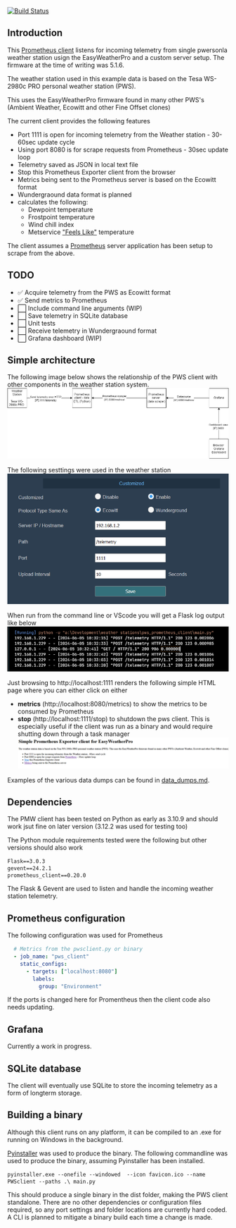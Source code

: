 [![Build Status](https://travis-ci.org/yonush/pws_prometheus_client.svg?branch=master)](https://travis-ci.org/yonush/pws_prometheus_client)

## Introduction

This [Prometheus client](https://github.com/prometheus/client_python) listens for incoming telemetry from single pwersonla weather station usign the EasyWeatherPro and a custom server setup. The firmware at the time of writing was 5.1.6.

The weather station used in this example data is based on the Tesa WS-2980c PRO personal weather station (PWS). 

This uses the EasyWeatherPro firmware found in many other PWS's (Ambient Weather, Ecowitt and other Fine Offset clones)

The current client provides the following features
	
- Port 1111 is open for incoming telemetry from the Weather station - 30-60sec update cycle
- Using port 8080 is for scrape requests from Prometheus - 30sec update loop
- Telemetry saved as JSON in local text file
- Stop this Prometheus Exporter client from the browser
- Metrics being sent to the Prometheus server is based on the Ecowitt format
- Wundergraound data format is planned
- calculates the following:
	- Dewpoint temperature
	- Frostpoint temperature
	- Wind chill index
	- Metservice ["Feels Like"](https://blog.metservice.com/FeelsLikeTemp) temperature

The client assumes a [Prometheus](https://prometheus.io/) server application has been setup to scrape from the above.

## TODO
- :white_check_mark: Acquire telemetry from the PWS as Ecowitt format
- :white_check_mark: Send metrics to Prometheus
- :white_large_square: Include command line arguments (WIP)
- :white_large_square: Save telemetry in SQLite database
- :white_large_square: Unit tests
- :white_large_square: Receive telemetry in Wundergraound format
- :white_large_square: Grafana dashboard (WIP)

## Simple architecture

The following image below shows the relationship of the PWS client with other components in the weather station system.
![PWS client architecure](images\PWSclient.png)

The following sesttings were used in the weather station 
![PWS settings](images\PWS_setting.png)

When run from the command line or VScode you will get a Flask log output like below
![PWS settings](images\pws_running.png)

Just browsing to http://localhost:1111 renders the following simple HTML page where you can either click on either

- **metrics** (http://localhost:8080/metrics) to show the metrics to be consumed by Prometheus
- **stop** (http://localhost:1111/stop) to shutdown the pws client. This is especially useful if the client was run as a binary and would require shutting down through a task manager 
![PWS settings](images\pws_browser.png)

Examples of the various data dumps can be found in [data_dumps.md](data_dumps.md).

## Dependencies

The PMW client has been tested on Python as early as 3.10.9 and should work jsut fine on later version (3.12.2 was used for testing too)

The Python module requirements tested were the following but other versions should also work

	Flask==3.0.3
	gevent==24.2.1
	prometheus_client==0.20.0

The Flask & Gevent are used to listen and handle the incoming weather station telemetry.

## Prometheus configuration

The following configuration was used for Prometheus

```yml
  # Metrics from the pwsclient.py or binary
  - job_name: "pws_client"
    static_configs:
      - targets: ["localhost:8080"]
        labels:
          group: "Environment"
```

If the ports is changed here for Promentheus then the client code also needs updating.

## Grafana

Currently a work in progress.

## SQLite database 

The client will eventually use SQLite to store the incoming telemetry as a form of longterm storage.


## Building a binary

Although this client runs on any platform, it can be compiled to an .exe for running on Windows in the background.

[Pyinstaller](https://pyinstaller.org/en/stable/) was used to produce the binary. The following commandline was used to produce the binary, assuming Pyinstaller has been installed.

	pyinstaller.exe --onefile --windowed  --icon favicon.ico --name PWSclient --paths .\ main.py 

This should produce a single binary in the dist folder, making the PWS client standalone. There are no other dependencies or configuration files required, so any port settings and folder locations are currently hard coded. A CLI is planned to mitigate a binary build each time a change is made.



